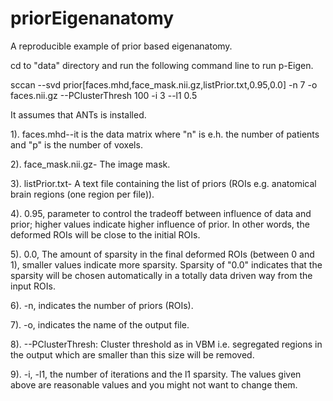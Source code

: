 priorEigenanatomy
=================

A reproducible example of prior based eigenanatomy.

cd to "data" directory and run the following command line to run p-Eigen.


sccan --svd prior[faces.mhd,face_mask.nii.gz,listPrior.txt,0.95,0.0] -n 7 -o faces.nii.gz  --PClusterThresh 100 -i 3 --l1 0.5


It assumes that ANTs is installed.

1).  faces.mhd--it is the data matrix where "n" is e.h. the number of patients and "p" is the number of voxels.

2).  face_mask.nii.gz- The image mask.

3).  listPrior.txt- A text file containing the list of priors (ROIs e.g. anatomical brain regions (one region per file)).

4).  0.95, parameter to control the tradeoff between influence of data and prior; higher values indicate higher influence of prior. In other words, the deformed ROIs will be close to the initial ROIs.

5).  0.0, The amount of sparsity in the final deformed ROIs (between 0 and 1), smaller values indicate more sparsity. Sparsity of "0.0" indicates that the sparsity will be chosen automatically in a totally data driven way from the input ROIs.

6). -n, indicates the number of priors (ROIs). 

7). -o, indicates the name of the output file.

8). --PClusterThresh: Cluster threshold as in VBM i.e. segregated regions in the output which are smaller than this size will be removed.

9). -i, -l1, the number of iterations and the l1 sparsity. The values given above are reasonable values and you might not want to change them.

